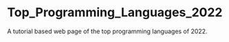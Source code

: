# Top_Programming_Languages_2022
A tutorial based web page of the top programming languages of 2022.
